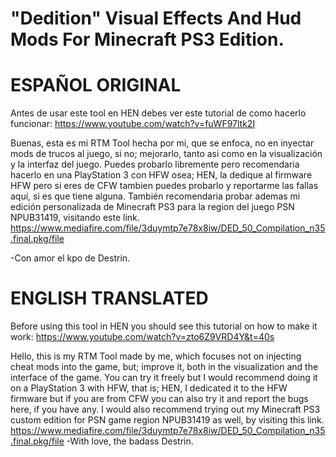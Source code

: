 # "Dedition" Visual Effects And Hud Mods For Minecraft PS3 Edition.
# ESPAÑOL ORIGINAL
Antes de usar este tool en HEN debes ver este tutorial de como hacerlo funcionar: https://www.youtube.com/watch?v=fuWF97ltk2I

Buenas, esta es mi RTM Tool hecha por mi, que se enfoca, no en inyectar mods de trucos al juego, si no; mejorarlo, tanto asi como en la visualización y la interfaz del juego.
Puedes probarlo libremente pero recomendaria hacerlo en una PlayStation 3 con HFW osea; HEN, la dedique al firmware HFW pero si eres de CFW tambien puedes probarlo y reportarme las fallas aquí, si es que tiene alguna.
También recomendaria probar ademas mi edición personalizada de Minecraft PS3 para la region del juego PSN NPUB31419, visitando este link. https://www.mediafire.com/file/3duymtp7e78x8iw/DED_50_Compilation_n35.final.pkg/file

-Con amor el kpo de Destrin.

# ENGLISH TRANSLATED

Before using this tool in HEN you should see this tutorial on how to make it work: https://www.youtube.com/watch?v=zto6Z9VRD4Y&t=40s

Hello, this is my RTM Tool made by me, which focuses not on injecting cheat mods into the game, but; improve it, both in the visualization and the interface of the game.
You can try it freely but I would recommend doing it on a PlayStation 3 with HFW, that is; HEN, I dedicated it to the HFW firmware but if you are from CFW you can also try it and report the bugs here, if you have any.
I would also recommend trying out my Minecraft PS3 custom edition for PSN game region NPUB31419 as well, by visiting this link. https://www.mediafire.com/file/3duymtp7e78x8iw/DED_50_Compilation_n35.final.pkg/file
-With love, the badass Destrin.
